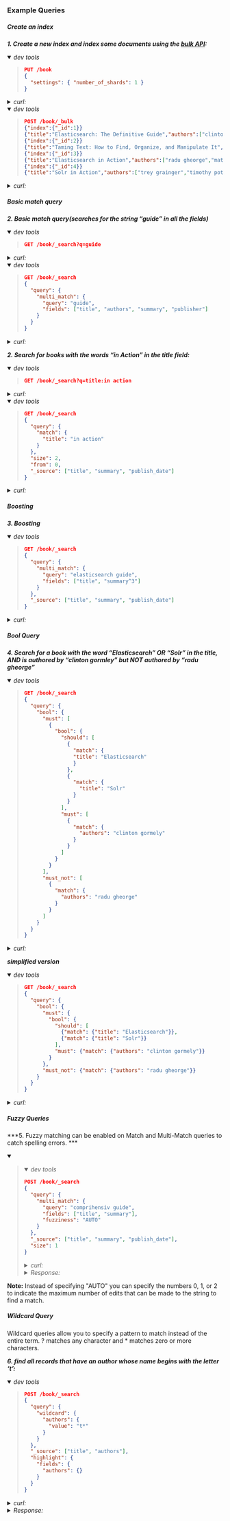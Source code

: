 ### Example Queries

##### Create an index

***1. Create a new index and index some documents using the [bulk API](https://www.elastic.co/guide/en/elasticsearch/reference/current/docs-bulk.html):***

<details open><summary><i>dev tools</i></summary><blockquote>

```json
PUT /book
{ 
  "settings": { "number_of_shards": 1 }
}
```

</blockquote></details>

<details><summary><i>curl:</i></summary><blockquote>

```json
curl -XPUT "http://localhost:9200/book?pretty" -H 'Content-Type: application/json' -d'
{ 
  "settings": { "number_of_shards": 1 }
}'
```

</blockquote></details>


<details open><summary><i>dev tools</i></summary><blockquote>

```json
POST /book/_bulk
{"index":{"_id":1}}
{"title":"Elasticsearch: The Definitive Guide","authors":["clinton gormley","zachary tong"],"summary":"A distibuted real-time search and analytics engine","publish_date":"2015-02-07","num_reviews":20,"publisher":"oreilly"}
{"index":{"_id":2}}
{"title":"Taming Text: How to Find, Organize, and Manipulate It","authors":["grant ingersoll","thomas morton","drew farris"],"summary":"organize text using approaches such as full-text search, proper name recognition, clustering, tagging, information extraction, and summarization","publish_date":"2013-01-24","num_reviews":12,"publisher":"manning"}
{"index":{"_id":3}}
{"title":"Elasticsearch in Action","authors":["radu gheorge","matthew lee hinman","roy russo"],"summary":"build scalable search applications using Elasticsearch without having to do complex low-level programming or understand advanced data science algorithms","publish_date":"2015-12-03","num_reviews":18,"publisher":"manning"}
{"index":{"_id":4}}
{"title":"Solr in Action","authors":["trey grainger","timothy potter"],"summary":"Comprehensive guide to implementing a scalable search engine using Apache Solr","publish_date":"2014-04-05","num_reviews":23,"publisher":"manning"}
```

</blockquote></details>

<details><summary><i>curl:</i></summary><blockquote>

```json
curl -XPOST "http://localhost:9200/book/_bulk?pretty" -H 'Content-Type: application/json' -d'
{"index":{"_id":1}}
{"title":"Elasticsearch: The Definitive Guide","authors":["clinton gormley","zachary tong"],"summary":"A distibuted real-time search and analytics engine","publish_date":"2015-02-07","num_reviews":20,"publisher":"oreilly"}
{"index":{"_id":2}}
{"title":"Taming Text: How to Find, Organize, and Manipulate It","authors":["grant ingersoll","thomas morton","drew farris"],"summary":"organize text using approaches such as full-text search, proper name recognition, clustering, tagging, information extraction, and summarization","publish_date":"2013-01-24","num_reviews":12,"publisher":"manning"}
{"index":{"_id":3}}
{"title":"Elasticsearch in Action","authors":["radu gheorge","matthew lee hinman","roy russo"],"summary":"build scalable search applications using Elasticsearch without having to do complex low-level programming or understand advanced data science algorithms","publish_date":"2015-12-03","num_reviews":18,"publisher":"manning"}
{"index":{"_id":4}}
{"title":"Solr in Action","authors":["trey grainger","timothy potter"],"summary":"Comprehensive guide to implementing a scalable search engine using Apache Solr","publish_date":"2014-04-05","num_reviews":23,"publisher":"manning"}
'
```

</blockquote></details>

##### Basic match query

***2. Basic match query(searches for the string “guide” in all the fields)***


<details open><summary><i>dev tools</i></summary><blockquote>

```json
GET /book/_search?q=guide
```

</blockquote></details>

<details><summary><i>curl:</i></summary><blockquote>

```json
curl -XGET "http://localhost:9200/book/_search?q=guide"
```

</blockquote></details>

<details open><summary><i>dev tools</i></summary><blockquote>

```json
GET /book/_search
{
  "query": {
    "multi_match": {
      "query": "guide",
      "fields": ["title", "authors", "summary", "publisher"]
    }
  }
}
```

</blockquote></details>

<details><summary><i>curl:</i></summary><blockquote>

```json
curl -XGET "http://localhost:9200/book/_search?pretty" -H 'Content-Type: application/json' -d'
{
  "query": {
    "multi_match": {
      "query": "guide",
      "fields": ["title", "authors", "summary", "publisher"]
    }
  }
}'
```

</blockquote></details>

***2. Search for books with the words “in Action” in the title field:***


<details open><summary><i>dev tools</i></summary><blockquote>

```json
GET /book/_search?q=title:in action
```

</blockquote></details>

<details><summary><i>curl:</i></summary><blockquote>

```json
curl -XGET "http://localhost:9200/book/_search?q=title:in action"
```

</blockquote></details>

<details open><summary><i>dev tools</i></summary><blockquote>

```json
GET /book/_search
{
  "query": {
    "match": {
      "title": "in action"
    }
  },
  "size": 2,
  "from": 0,
  "_source": ["title", "summary", "publish_date"]
}
```

</blockquote></details>

<details><summary><i>curl:</i></summary><blockquote>

```json
curl -XGET "http://localhost:9200/book/_search?pretty" -H 'Content-Type: application/json' -d'
{
  "query": {
    "match": {
      "title": "in action"
    }
  },
  "size": 2,
  "from": 0,
  "_source": ["title", "summary", "publish_date"]
}'
```

</blockquote></details>

##### Boosting

***3. Boosting***


<details open><summary><i>dev tools</i></summary><blockquote>

```json
GET /book/_search
{
  "query": {
    "multi_match": {
      "query": "elasticsearch guide",
      "fields": ["title", "summary^3"]
    }
  },
  "_source": ["title", "summary", "publish_date"]
}
```

</blockquote></details>

<details><summary><i>curl:</i></summary><blockquote>

```json
curl -XGET "http://localhost:9200/book/_search?pretty" -H 'Content-Type: application/json' -d'
{
  "query": {
    "multi_match": {
      "query": "elasticsearch guide",
      "fields": ["title", "summary^3"]
    }
  },
  "_source": ["title", "summary", "publish_date"]
}'
```

</blockquote></details>

##### Bool Query

***4. Search for a book with the word “Elasticsearch” OR “Solr” in the title, AND is authored by “clinton gormley” but NOT authored by “radu gheorge”***


<details open><summary><i>dev tools</i></summary><blockquote>

```json
GET /book/_search
{
  "query": {
    "bool": {
      "must": [
        {
          "bool": {
            "should": [
              {
                "match": {
                "title": "Elasticsearch"
                }
              },
              {
                "match": {
                  "title": "Solr"
                }
              }
            ],
            "must": [
              {
                "match": {
                  "authors": "clinton gormely"
                }
              }
            ]
          }
        }
      ],
      "must_not": [
        {
          "match": {
            "authors": "radu gheorge"
          }
        }
      ]
    }
  }
}
```

</blockquote></details>

<details><summary><i>curl:</i></summary><blockquote>

```json
curl -XGET "http://localhost:9200/book/_search?pretty" -H 'Content-Type: application/json' -d'
{
  "query": {
    "bool": {
      "must": [
        {
          "bool": {
            "should": [
              {
                "match": {
                "title": "Elasticsearch"
                }
              },
              {
                "match": {
                  "title": "Solr"
                }
              }
            ],
            "must": [
              {
                "match": {
                  "authors": "clinton gormely"
                }
              }
            ]
          }
        }
      ],
      "must_not": [
        {
          "match": {
            "authors": "radu gheorge"
          }
        }
      ]
    }
  }
}'
```

</blockquote></details>


***simplified version***

<details open><summary><i>dev tools</i></summary><blockquote>

```json
GET /book/_search
{
  "query": {
    "bool": {
      "must": {
        "bool": {
          "should": [
            {"match": {"title": "Elasticsearch"}},
            {"match": {"title": "Solr"}}
          ],
          "must": {"match": {"authors": "clinton gormely"}}
        }
      },
      "must_not": {"match": {"authors": "radu gheorge"}}
    }
  }
}
```

</blockquote></details>

<details><summary><i>curl:</i></summary><blockquote>

```json
curl -XGET "http://localhost:9200/book/_search?pretty" -H 'Content-Type: application/json' -d'
{
  "query": {
    "bool": {
      "must": {
        "bool": {
          "should": [
            {"match": {"title": "Elasticsearch"}},
            {"match": {"title": "Solr"}}
          ],
          "must": {"match": {"authors": "clinton gormely"}}
        }
      },
      "must_not": {"match": {"authors": "radu gheorge"}}
    }
  }
}'
```

</blockquote></details>

##### Fuzzy Queries

***5. Fuzzy matching can be enabled on Match and Multi-Match queries to catch spelling errors. ***

<details open><summary><i></i></summary><blockquote>

<details open><summary><i>dev tools</i></summary>

```json
POST /book/_search
{
  "query": {
    "multi_match": {
      "query": "comprihensiv guide",
      "fields": ["title", "summary"],
      "fuzziness": "AUTO"
    }
  },
  "_source": ["title", "summary", "publish_date"],
  "size": 1
}
```

</details>

<details><summary><i>curl:</i></summary><blockquote>

```json
curl -XPOST "http://localhost:9200/book/_search?pretty" -H 'Content-Type: application/json' -d'
{
  "query": {
    "multi_match": {
      "query": "comprihensiv guide",
      "fields": ["title", "summary"],
      "fuzziness": "AUTO"
    }
  },
  "_source": ["title", "summary", "publish_date"],
  "size": 1
}'
```

</details>

  <details><summary><i>Response:</i></summary>

```json
...
  "hits" : {
    "total" : {
      "value" : 2,
      "relation" : "eq"
    },
    "max_score" : 2.4344182,
    "hits" : [
      {
        "_index" : "book",
        "_type" : "_doc",
        "_id" : "4",
        "_score" : 2.4344182,
        "_source" : {
          "summary" : "Comprehensive guide to implementing a scalable search engine using Apache Solr",
          "title" : "Solr in Action",
          "publish_date" : "2014-04-05"
        }
 .....       
```
</details>

</blockquote></details>


**Note:** Instead of specifying "AUTO" you can specify the numbers 0, 1, or 2 to indicate the maximum number of edits that can be made to the string to find a match.

##### Wildcard Query

Wildcard queries allow you to specify a pattern to match instead of the entire term. ? matches any character and * matches zero or more characters.

***6. find all records that have an author whose name begins with the letter ‘t’:***


<details open><summary><i>dev tools</i></summary><blockquote>

```json
POST /book/_search
{
  "query": {
    "wildcard": {
      "authors": {
        "value": "t*"
      }
    }
  },
  "_source": ["title", "authors"],
  "highlight": {
    "fields": {
      "authors": {}
    }
  }
}
```

</blockquote></details>

<details><summary><i>curl:</i></summary><blockquote>

```json
curl -XPOST "http://localhost:9200/book/_search?pretty" -H 'Content-Type: application/json' -d'
{
  "query": {
    "wildcard": {
      "authors": {
        "value": "t*"
      }
    }
  },
  "_source": ["title", "authors"],
  "highlight": {
    "fields": {
      "authors": {}
    }
  }
}'
  ```

</blockquote></details>

  <details><summary><i>Response:</i></summary>


<details open><summary><i>dev tools</i></summary><blockquote>

```json
{
  "took" : 6,
  "timed_out" : false,
  "_shards" : {
    "total" : 1,
    "successful" : 1,
    "skipped" : 0,
    "failed" : 0
  },
  "hits" : {
    "total" : {
      "value" : 3,
      "relation" : "eq"
    },
    "max_score" : 1.0,
    "hits" : [
      {
        "_index" : "book",
        "_type" : "_doc",
        "_id" : "1",
        "_score" : 1.0,
        "_source" : {
          "title" : "Elasticsearch: The Definitive Guide",
          "authors" : [
            "clinton gormley",
            "zachary tong"
          ]
        },
        "highlight" : {
          "authors" : [
            "zachary <em>tong</em>"
          ]
        }
      },
      {
        "_index" : "book",
        "_type" : "_doc",
        "_id" : "2",
        "_score" : 1.0,
        "_source" : {
          "title" : "Taming Text: How to Find, Organize, and Manipulate It",
          "authors" : [
            "grant ingersoll",
            "thomas morton",
            "drew farris"
          ]
        },
        "highlight" : {
          "authors" : [
            "<em>thomas</em> morton"
          ]
        }
      },
      {
        "_index" : "book",
        "_type" : "_doc",
        "_id" : "4",
        "_score" : 1.0,
        "_source" : {
          "title" : "Solr in Action",
          "authors" : [
            "trey grainger",
            "timothy potter"
          ]
        },
        "highlight" : {
          "authors" : [
            "<em>trey</em> grainger",
            "<em>timothy</em> potter"
          ]
        }
      }
    ]
  }
}
```

</blockquote></details>

##### Regexp Query

***7. Regexp Query***


<details open><summary><i>dev tools</i></summary><blockquote>

```json
POST /book/_search
{
  "query": {
    "regexp": {
      "authors": "t[a-z]*y"
    }
  },
  "_source": ["title", "authors"],
  "highlight": {
    "fields": {
      "authors": {}
    }
  }
}
```

</blockquote></details>

<details><summary><i>curl:</i></summary><blockquote>

```json
curl -XPOST "http://localhost:9200/book/_search?pretty" -H 'Content-Type: application/json' -d'
{
  "query": {
    "regexp": {
      "authors": "t[a-z]*y"
    }
  },
  "_source": ["title", "authors"],
  "highlight": {
    "fields": {
      "authors": {}
    }
  }
}'
  ```

</blockquote></details>

  <details><summary><i>Response:</i></summary>


<details open><summary><i>dev tools</i></summary><blockquote>

```json
{
  "took" : 2,
  "timed_out" : false,
  "_shards" : {
    "total" : 1,
    "successful" : 1,
    "skipped" : 0,
    "failed" : 0
  },
  "hits" : {
    "total" : {
      "value" : 1,
      "relation" : "eq"
    },
    "max_score" : 1.0,
    "hits" : [
      {
        "_index" : "book",
        "_type" : "_doc",
        "_id" : "4",
        "_score" : 1.0,
        "_source" : {
          "title" : "Solr in Action",
          "authors" : [
            "trey grainger",
            "timothy potter"
          ]
        },
        "highlight" : {
          "authors" : [
            "<em>trey</em> grainger",
            "<em>timothy</em> potter"
          ]
        }
      }
    ]
  }
}
```

</blockquote></details>

##### Match Phrase Query

The match phrase query requires that all the terms in the query string be present in the document, be in the order specified in the query string and be close to each other. By default, the terms are required to be exactly beside each other but you can specify the slop value which indicates how far apart terms are allowed to be while still considering the document a match.

***8. Match Phrase Query***


<details open><summary><i>dev tools</i></summary><blockquote>

```json
POST /book/_search
{
  "query": {
    "multi_match": {
      "query": "search engine",
      "fields": ["title", "summary"],
      "type": "phrase",
      "slop": 3
    }
  },
  "_source": ["title", "summary", "publish_date"]
}
```

</blockquote></details>

<details><summary><i>curl:</i></summary><blockquote>

```json
curl -XPOST "http://localhost:9200/book/_search?pretty" -H 'Content-Type: application/json' -d'
{
  "query": {
    "multi_match": {
      "query": "search engine",
      "fields": ["title", "summary"],
      "type": "phrase",
      "slop": 3
    }
  },
  "_source": ["title", "summary", "publish_date"]
}'
  ```

</blockquote></details>

  <details><summary><i>Response:</i></summary>


<details open><summary><i>dev tools</i></summary><blockquote>

```json
{
  "took" : 8,
  "timed_out" : false,
  "_shards" : {
    "total" : 1,
    "successful" : 1,
    "skipped" : 0,
    "failed" : 0
  },
  "hits" : {
    "total" : {
      "value" : 2,
      "relation" : "eq"
    },
    "max_score" : 0.88067603,
    "hits" : [
      {
        "_index" : "book",
        "_type" : "_doc",
        "_id" : "4",
        "_score" : 0.88067603,
        "_source" : {
          "summary" : "Comprehensive guide to implementing a scalable search engine using Apache Solr",
          "title" : "Solr in Action",
          "publish_date" : "2014-04-05"
        }
      },
      {
        "_index" : "book",
        "_type" : "_doc",
        "_id" : "1",
        "_score" : 0.5142931,
        "_source" : {
          "summary" : "A distibuted real-time search and analytics engine",
          "title" : "Elasticsearch: The Definitive Guide",
          "publish_date" : "2015-02-07"
        }
      }
    ]
  }
}
```

</blockquote></details>

##### Match Phrase Prefix

Match phrase prefix queries provide search-as-you-type or a poor man’s version of autocomplete at query time without needing to prepare your data in any way. Like the match_phrase query, it accepts a slop parameter to make the word order and relative positions somewhat less rigid. It also accepts the max_expansions parameter to limit the number of terms matched in order to reduce resource intensity.

***9. Match Phrase Prefix***


<details open><summary><i>dev tools</i></summary><blockquote>

```json
POST /book/_search
{
  "query": {
    "match_phrase_prefix": {
      "summary": {
        "query": "search en",
        "slop": 3 ,
        "max_expansions": 10
      }
    }
  },
  "_source": ["title", "summary", "publish_date"]
}
```

</blockquote></details>

<details><summary><i>curl:</i></summary><blockquote>

```json
curl -XPOST "http://localhost:9200/book/_search?pretty" -H 'Content-Type: application/json' -d'
{
  "query": {
    "match_phrase_prefix": {
      "summary": {
        "query": "search en",
        "slop": 3 ,
        "max_expansions": 10
      }
    }
  },
  "_source": ["title", "summary", "publish_date"]
}'
  ```

</blockquote></details>

  <details><summary><i>Response:</i></summary>


<details open><summary><i>dev tools</i></summary><blockquote>

```json
{
  "took" : 3,
  "timed_out" : false,
  "_shards" : {
    "total" : 1,
    "successful" : 1,
    "skipped" : 0,
    "failed" : 0
  },
  "hits" : {
    "total" : {
      "value" : 2,
      "relation" : "eq"
    },
    "max_score" : 0.88067603,
    "hits" : [
      {
        "_index" : "book",
        "_type" : "_doc",
        "_id" : "4",
        "_score" : 0.88067603,
        "_source" : {
          "summary" : "Comprehensive guide to implementing a scalable search engine using Apache Solr",
          "title" : "Solr in Action",
          "publish_date" : "2014-04-05"
        }
      },
      {
        "_index" : "book",
        "_type" : "_doc",
        "_id" : "1",
        "_score" : 0.5142931,
        "_source" : {
          "summary" : "A distibuted real-time search and analytics engine",
          "title" : "Elasticsearch: The Definitive Guide",
          "publish_date" : "2015-02-07"
        }
      }
    ]
  }
}
```

</blockquote></details>

**Note:** Using the match phrase prefix query for search autocompletion

##### Query String

The query_string query provides a means of executing multi_match queries, bool queries, boosting, fuzzy matching, wildcards, regexp, and range queries in a concise shorthand syntax.

***10. Search for the terms “search algorithm” in which one of the book authors is “grant ingersoll” or “tom morton.” apply a boost of 2 to the summary field.***


<details open><summary><i>dev tools</i></summary><blockquote>

```json
POST /book/_search
{
  "query": {
    "query_string": {
      "query": "(search~1 algorithm~1) AND (grant ingersoll) OR (tom morton)",
      "fields": ["title", "authors", "summary^2"]
    }
  },
  "_source": ["title", "summary", "authors"],
  "highlight": {
    "fields": {
      "summary": {}
    }
  }
}
```

</blockquote></details>

<details><summary><i>curl:</i></summary><blockquote>

```json
curl -XPOST "http://localhost:9200/book/_search?pretty" -H 'Content-Type: application/json' -d'
{
  "query": {
    "query_string": {
      "query": "(search~1 algorithm~1) AND (grant ingersoll) OR (tom morton)",
      "fields": ["title", "authors", "summary^2"]
    }
  },
  "_source": ["title", "summary", "authors"],
  "highlight": {
    "fields": {
      "summary": {}
    }
  }
}'
  ```

</blockquote></details>

  <details><summary><i>Response:</i></summary>


<details open><summary><i>dev tools</i></summary><blockquote>

```json
{
  "took" : 13,
  "timed_out" : false,
  "_shards" : {
    "total" : 1,
    "successful" : 1,
    "skipped" : 0,
    "failed" : 0
  },
  "hits" : {
    "total" : {
      "value" : 1,
      "relation" : "eq"
    },
    "max_score" : 3.6027284,
    "hits" : [
      {
        "_index" : "book",
        "_type" : "_doc",
        "_id" : "2",
        "_score" : 3.6027284,
        "_source" : {
          "summary" : "organize text using approaches such as full-text search, proper name recognition, clustering, tagging, information extraction, and summarization",
          "title" : "Taming Text: How to Find, Organize, and Manipulate It",
          "authors" : [
            "grant ingersoll",
            "thomas morton",
            "drew farris"
          ]
        },
        "highlight" : {
          "summary" : [
            "organize text using approaches such as full-text <em>search</em>, proper name recognition, clustering, tagging"
          ]
        }
      }
    ]
  }
}
```

</blockquote></details>

##### Simple Query String

The simple_query_string query is a version of the query_string query that is more suitable for use in a single search box that is exposed to users because it replaces the use of AND/OR/NOT with +/|/-, respectively, and it discards invalid parts of a query instead of throwing an exception if a user makes a mistake.

***11. Simple Query String***


<details open><summary><i>dev tools</i></summary><blockquote>

```json
POST /book/_search
{
  "query": {
    "simple_query_string": {
      "query": "(search~1 algorithm~1) + (grant ingersoll) | (tom morton)",
      "fields": ["title", "authors", "summary^2"]
    }
  },
  "_source": ["title", "summary", "authors"],
  "highlight": {
    "fields": {
      "summary": {}
    }
  }
}
```

</blockquote></details>

<details><summary><i>curl:</i></summary><blockquote>

```json
curl -XPOST "http://localhost:9200/book/_search?pretty" -H 'Content-Type: application/json' -d'
{
  "query": {
    "simple_query_string": {
      "query": "(search~1 algorithm~1) + (grant ingersoll) | (tom morton)",
      "fields": ["title", "authors", "summary^2"]
    }
  },
  "_source": ["title", "summary", "authors"],
  "highlight": {
    "fields": {
      "summary": {}
    }
  }
}'
  ```

</blockquote></details>

  <details><summary><i>Response:</i></summary>


<details open><summary><i>dev tools</i></summary><blockquote>

```json
{
  "took" : 5,
  "timed_out" : false,
  "_shards" : {
    "total" : 1,
    "successful" : 1,
    "skipped" : 0,
    "failed" : 0
  },
  "hits" : {
    "total" : {
      "value" : 1,
      "relation" : "eq"
    },
    "max_score" : 3.6027284,
    "hits" : [
      {
        "_index" : "book",
        "_type" : "_doc",
        "_id" : "2",
        "_score" : 3.6027284,
        "_source" : {
          "summary" : "organize text using approaches such as full-text search, proper name recognition, clustering, tagging, information extraction, and summarization",
          "title" : "Taming Text: How to Find, Organize, and Manipulate It",
          "authors" : [
            "grant ingersoll",
            "thomas morton",
            "drew farris"
          ]
        },
        "highlight" : {
          "summary" : [
            "organize text using approaches such as full-text <em>search</em>, proper name recognition, clustering, tagging"
          ]
        }
      }
    ]
  }
}
```

</blockquote></details>

##### Term/Terms Query

***12. Search for all books in our index published by Manning Publications.***


<details open><summary><i>dev tools</i></summary><blockquote>

```json
POST /book/_search
{
  "query": {
    "term": {
      "publisher": {
        "value": "manning"
      }
    }
  },
  "_source": ["title", "publish_date", "publisher"]
}
```

</blockquote></details>

<details><summary><i>curl:</i></summary><blockquote>

```json
curl -XPOST "http://localhost:9200/book/_search?pretty" -H 'Content-Type: application/json' -d'
{
  "query": {
    "term": {
      "publisher": {
        "value": "manning"
      }
    }
  },
  "_source": ["title", "publish_date", "publisher"]
}'
  ```

</blockquote></details>

  <details><summary><i>Response:</i></summary>


<details open><summary><i>dev tools</i></summary><blockquote>

```json
{
  "took" : 1,
  "timed_out" : false,
  "_shards" : {
    "total" : 1,
    "successful" : 1,
    "skipped" : 0,
    "failed" : 0
  },
  "hits" : {
    "total" : {
      "value" : 3,
      "relation" : "eq"
    },
    "max_score" : 0.35667494,
    "hits" : [
      {
        "_index" : "book",
        "_type" : "_doc",
        "_id" : "2",
        "_score" : 0.35667494,
        "_source" : {
          "publisher" : "manning",
          "title" : "Taming Text: How to Find, Organize, and Manipulate It",
          "publish_date" : "2013-01-24"
        }
      },
      {
        "_index" : "book",
        "_type" : "_doc",
        "_id" : "3",
        "_score" : 0.35667494,
        "_source" : {
          "publisher" : "manning",
          "title" : "Elasticsearch in Action",
          "publish_date" : "2015-12-03"
        }
      },
      {
        "_index" : "book",
        "_type" : "_doc",
        "_id" : "4",
        "_score" : 0.35667494,
        "_source" : {
          "publisher" : "manning",
          "title" : "Solr in Action",
          "publish_date" : "2014-04-05"
        }
      }
    ]
  }
}
```

</blockquote></details>

***13. Search for all books in our index published by oreilly or packt Publications.***


<details open><summary><i>dev tools</i></summary><blockquote>

```json
POST /book/_search?pretty
{
  "query": {
    "terms": {
      "publisher": ["oreilly", "packt"]
    }
  },
  "_source": ["title", "publish_date", "publisher"]
}
```

</blockquote></details>

<details><summary><i>curl:</i></summary><blockquote>

```json
curl -XPOST "http://localhost:9200/book/_search?pretty" -H 'Content-Type: application/json' -d'
{
  "query": {
    "terms": {
      "publisher": ["oreilly", "packt"]
    }
  },
  "_source": ["title", "publish_date", "publisher"]
}'
  ```

</blockquote></details>

  <details><summary><i>Response:</i></summary>


<details open><summary><i>dev tools</i></summary><blockquote>

```json
{
  "took" : 1,
  "timed_out" : false,
  "_shards" : {
    "total" : 1,
    "successful" : 1,
    "skipped" : 0,
    "failed" : 0
  },
  "hits" : {
    "total" : {
      "value" : 1,
      "relation" : "eq"
    },
    "max_score" : 1.0,
    "hits" : [
      {
        "_index" : "book",
        "_type" : "_doc",
        "_id" : "1",
        "_score" : 1.0,
        "_source" : {
          "publisher" : "oreilly",
          "title" : "Elasticsearch: The Definitive Guide",
          "publish_date" : "2015-02-07"
        }
      }
    ]
  }
}
```

</blockquote></details>

##### Term Query - Sorted

***14. Search for all books in our index published by Manning Publications and sort with publish date.***


<details open><summary><i>dev tools</i></summary><blockquote>

```json
POST /book/_search?pretty
{
  "query": {
    "term": {
      "publisher": "manning"
    }
  },
  "_source": ["title", "publish_date", "publisher"],
  "sort": [
    {
      "publish_date": {
        "order": "desc"
      }
    }
  ]
}
```

</blockquote></details>

<details><summary><i>curl:</i></summary><blockquote>

```json
curl -XPOST "http://localhost:9200/book/_search?pretty" -H 'Content-Type: application/json' -d'
{
  "query": {
    "term": {
      "publisher": "manning"
    }
  },
  "_source": ["title", "publish_date", "publisher"],
  "sort": [
    {
      "publish_date": {
        "order": "desc"
      }
    }
  ]
}'
  ```

</blockquote></details>

  <details><summary><i>Response:</i></summary>


<details open><summary><i>dev tools</i></summary><blockquote>

```json
{
  "took" : 1,
  "timed_out" : false,
  "_shards" : {
    "total" : 1,
    "successful" : 1,
    "skipped" : 0,
    "failed" : 0
  },
  "hits" : {
    "total" : {
      "value" : 3,
      "relation" : "eq"
    },
    "max_score" : null,
    "hits" : [
      {
        "_index" : "book",
        "_type" : "_doc",
        "_id" : "3",
        "_score" : null,
        "_source" : {
          "publisher" : "manning",
          "title" : "Elasticsearch in Action",
          "publish_date" : "2015-12-03"
        },
        "sort" : [
          1449100800000
        ]
      },
      {
        "_index" : "book",
        "_type" : "_doc",
        "_id" : "4",
        "_score" : null,
        "_source" : {
          "publisher" : "manning",
          "title" : "Solr in Action",
          "publish_date" : "2014-04-05"
        },
        "sort" : [
          1396656000000
        ]
      },
      {
        "_index" : "book",
        "_type" : "_doc",
        "_id" : "2",
        "_score" : null,
        "_source" : {
          "publisher" : "manning",
          "title" : "Taming Text: How to Find, Organize, and Manipulate It",
          "publish_date" : "2013-01-24"
        },
        "sort" : [
          1358985600000
        ]
      }
    ]
  }
}
```

</blockquote></details>

##### Range Query

***15. Search for books published in 2015.***


<details open><summary><i>dev tools</i></summary><blockquote>

```json
POST /book/_search?pretty
{
  "query": {
    "range": {
      "publish_date": {
        "gte": "2015-01-01",
        "lte": "2015-12-31"
      }
    }
  },
  "_source": ["title", "publish_date", "publisher"]
}
```

</blockquote></details>

<details><summary><i>curl:</i></summary><blockquote>

```json
curl -XPOST "http://localhost:9200/book/_search?pretty" -H 'Content-Type: application/json' -d'
{
  "query": {
    "range": {
      "publish_date": {
        "gte": "2015-01-01",
        "lte": "2015-12-31"
      }
    }
  },
  "_source": ["title", "publish_date", "publisher"]
}'
  ```

</blockquote></details>

  <details><summary><i>Response:</i></summary>


<details open><summary><i>dev tools</i></summary><blockquote>

```json
{
  "took" : 0,
  "timed_out" : false,
  "_shards" : {
    "total" : 1,
    "successful" : 1,
    "skipped" : 0,
    "failed" : 0
  },
  "hits" : {
    "total" : {
      "value" : 2,
      "relation" : "eq"
    },
    "max_score" : 1.0,
    "hits" : [
      {
        "_index" : "book",
        "_type" : "_doc",
        "_id" : "1",
        "_score" : 1.0,
        "_source" : {
          "publisher" : "oreilly",
          "title" : "Elasticsearch: The Definitive Guide",
          "publish_date" : "2015-02-07"
        }
      },
      {
        "_index" : "book",
        "_type" : "_doc",
        "_id" : "3",
        "_score" : 1.0,
        "_source" : {
          "publisher" : "manning",
          "title" : "Elasticsearch in Action",
          "publish_date" : "2015-12-03"
        }
      }
    ]
  }
}
```

</blockquote></details>

##### Bool Query

***16. Search for books with the term “Elasticsearch” in the title or summary but we want to filter our results to only those with 20 or more reviews.***


<details open><summary><i>dev tools</i></summary><blockquote>

```json
POST /book/_search?pretty
{
  "query": {
    "bool": {
      "must": [
        {
          "multi_match": {
            "query": "elasticsearch",
            "fields": ["title", "summary"]
          }
        }
      ],
      "filter": [
        {
          "range": {
            "num_reviews": {
              "gte": 20
            }
          }
        }
      ]
    }
  },
  "_source": ["title","summary","publisher", "num_reviews"]
}
```

</blockquote></details>

<details><summary><i>curl:</i></summary><blockquote>

```json
curl -XPOST "http://localhost:9200/book/_search?pretty" -H 'Content-Type: application/json' -d'
{
  "query": {
    "bool": {
      "must": [
        {
          "multi_match": {
            "query": "elasticsearch",
            "fields": ["title", "summary"]
          }
        }
      ],
      "filter": [
        {
          "range": {
            "num_reviews": {
              "gte": 20
            }
          }
        }
      ]
    }
  },
  "_source": ["title","summary","publisher", "num_reviews"]
}'
  ```

</blockquote></details>

  <details><summary><i>Response:</i></summary>


<details open><summary><i>dev tools</i></summary><blockquote>

```json
{
  "took" : 1,
  "timed_out" : false,
  "_shards" : {
    "total" : 1,
    "successful" : 1,
    "skipped" : 0,
    "failed" : 0
  },
  "hits" : {
    "total" : {
      "value" : 1,
      "relation" : "eq"
    },
    "max_score" : 0.74101156,
    "hits" : [
      {
        "_index" : "book",
        "_type" : "_doc",
        "_id" : "1",
        "_score" : 0.74101156,
        "_source" : {
          "summary" : "A distibuted real-time search and analytics engine",
          "publisher" : "oreilly",
          "num_reviews" : 20,
          "title" : "Elasticsearch: The Definitive Guide"
        }
      }
    ]
  }
}
```

</blockquote></details>

***17. Search for books that have at least 20 reviews, must not be published before 2015 and should be published by O'Reilly.***


<details open><summary><i>dev tools</i></summary><blockquote>

```json
POST /book/_search?pretty
{
  "query": {
    "bool": {
      "must": [
        {
          "multi_match": {
            "query": "elasticsearch",
            "fields": ["title", "summary"]
          }
        }
      ],
      "filter": [
        {
          "range": {
            "num_reviews": {
              "gte": 20
            }
          }
        }
      ],
      "must_not": [
        {
          "range": {
            "publish_date": {
              "lte": "2014-12-31"
            }
          }
        }
      ]
    }
  },
  "_source": ["title","summary","publisher", "num_reviews", "publish_date"]
}
```

</blockquote></details>

<details><summary><i>curl:</i></summary><blockquote>

```json
curl -XPOST "http://localhost:9200/book/_search?pretty" -H 'Content-Type: application/json' -d'
{
  "query": {
    "bool": {
      "must": [
        {
          "multi_match": {
            "query": "elasticsearch",
            "fields": ["title", "summary"]
          }
        }
      ],
      "filter": [
        {
          "range": {
            "num_reviews": {
              "gte": 20
            }
          }
        }
      ],
      "must_not": [
        {
          "range": {
            "publish_date": {
              "lte": "2014-12-31"
            }
          }
        }
      ]
    }
  },
  "_source": ["title","summary","publisher", "num_reviews", "publish_date"]
}'
  ```

</blockquote></details>

  <details><summary><i>Response:</i></summary>


<details open><summary><i>dev tools</i></summary><blockquote>

```json
{
  "took" : 1,
  "timed_out" : false,
  "_shards" : {
    "total" : 1,
    "successful" : 1,
    "skipped" : 0,
    "failed" : 0
  },
  "hits" : {
    "total" : {
      "value" : 1,
      "relation" : "eq"
    },
    "max_score" : 0.74101156,
    "hits" : [
      {
        "_index" : "book",
        "_type" : "_doc",
        "_id" : "1",
        "_score" : 0.74101156,
        "_source" : {
          "summary" : "A distibuted real-time search and analytics engine",
          "publisher" : "oreilly",
          "num_reviews" : 20,
          "title" : "Elasticsearch: The Definitive Guide",
          "publish_date" : "2015-02-07"
        }
      }
    ]
  }
}
```

</blockquote></details>

##### Function Score


